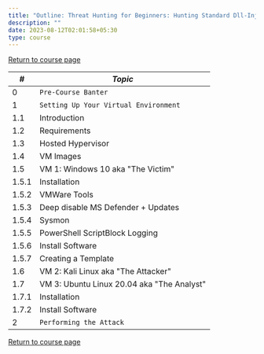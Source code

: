 ```yaml
---
title: "Outline: Threat Hunting for Beginners: Hunting Standard Dll-Injected C2 Implants"
description: ""
date: 2023-08-12T02:01:58+05:30
type: course
---
```


[Return to course page](https://www.faanross.com/posts/course01/)

| # | ***Topic*** |
|----------|----------|
| 0 | `Pre-Course Banter` | 
| 1 | `Setting Up Your Virtual Environment` | 
| 1.1 | Introduction |
| 1.2 | Requirements |
| 1.3 | Hosted Hypervisor |
| 1.4 | VM Images |
| 1.5 | VM 1: Windows 10 aka "The Victim" |
| 1.5.1 | Installation |
| 1.5.2 | VMWare Tools |
| 1.5.3 | Deep disable MS Defender + Updates |
| 1.5.4 | Sysmon |
| 1.5.5 | PowerShell ScriptBlock Logging |
| 1.5.6 | Install Software |
| 1.5.7 | Creating a Template |
| 1.6 | VM 2: Kali Linux aka "The Attacker" |
| 1.7 | VM 3: Ubuntu Linux 20.04 aka "The Analyst" |
| 1.7.1 | Installation |
| 1.7.2 | Install Software |
| 2 | `Performing the Attack` | 


[Return to course page](https://www.faanross.com/posts/course01/)